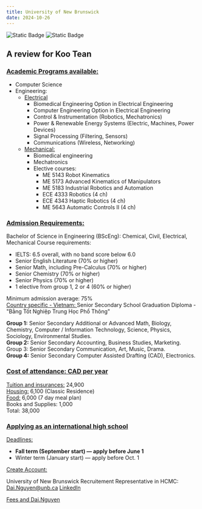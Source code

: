 ```yaml
---
title: University of New Brunswick
date: 2024-10-26
---
```

![Static Badge](https://img.shields.io/badge/0ld-Camel-blue?link=https%3A%2F%2F0ldcamel.github.io%2Fblog) ![Static Badge](https://img.shields.io/badge/Camel-brightgreen?style=flat&logo=ocaml&logoColor=black&logoSize=auto&label=0ld&labelColor=abcdef&color=fedcba&cacheSeconds=3600&link=https%3A%2F%2F0ldcamel.github.io)  

## A review for Koo Tean  

### [Academic Programs available:](https://www.unb.ca/academics/programs/index.html)
- Computer Science
- Engineering:
  - [Electrical](https://www.unb.ca/fredericton/engineering/depts/ece/undergrad.html)
    - Biomedical Engineering Option in Electrical Engineering
    - Computer Engineering Option in Electrical Engineering
    - Control & Instrumentation (Robotics, Mechatronics)
    - Power & Renewable Energy Systems (Electric, Machines, Power Devices)
    - Signal Processing (Filtering, Sensors)
    - Communications (Wireless, Networking)
  - [Mechanical:](https://www.unb.ca/fredericton/engineering/depts/mechanical/undergrad.html)
    - Biomedical engineering
    - Mechatronics
    - Elective courses:
      - ME 5143 Robot Kinematics
      - ME 5173 Advanced Kinematics of Manipulators
      - ME 5183 Industrial Robotics and Automation
      - ECE 4333 Robotics (4 ch)
      - ECE 4343 Haptic Robotics (4 ch)
      - ME 5643 Automatic Controls II (4 ch)

### [Admission Requirements:](https://www.unb.ca/international/admission/program.html)
Bachelor of Science in Engineering (BScEng): Chemical, Civil, Electrical, Mechanical Course requirements:
 - IELTS: 6.5 overall, with no band score below 6.0
 - Senior English Literature (70% or higher)
 - Senior Math, including Pre-Calculus (70% or higher)
 - Senior Chemistry (70% or higher)
 - Senior Physics (70% or higher)
 - 1 elective from group 1, 2 or 4 (60% or higher)  

Minimum admission average: 75%  
[Country specific - Vietnam: ](https://www.unb.ca//international/admission/countries.html) Senior Secondary School Graduation Diploma -"Bằng Tốt Nghiệp Trung Học Phổ Thông"

**Group 1:** Senior Secondary Additional or Advanced Math, Biology, Chemistry, Computer / Information Technology,  Science, Physics, Sociology, Environmental Studies.  
**Group 2:** Senior Secondary Accounting, Business Studies, Marketing.  
Group 3: Senior Secondary Communication, Art, Music, Drama.  
**Group 4:** Senior Secondary Computer Assisted Drafting (CAD), Electronics.

### [Cost of attendance: CAD per year](https://www.unb.ca/moneymatters/)  
[Tuition and insurances:](https://shorturl.at/nHRIU)  24,900   
[Housing:](https://www.unb.ca/fredericton/residence/fees/) 6,100 (Classic Residence)  
[Food:](https://www.unb.ca/fredericton/residence/fees/) 6,000 (7 day meal plan)   
Books and Supplies: 1,000  
Total: 38,000

### [Applying as an international high school](https://www.unb.ca//international/apply/index.html)
[Deadlines:](https://www.unb.ca/international/apply/deadlines.html)  
- **Fall term (September start) — apply before June 1** 
- Winter term (January start) — apply before Oct. 1  

[Create Account:](https://unbca.elluciancrmrecruit.com/Apply/Account/Create)

University of New Brunswick Recruitement Representative in HCMC: Dai.Nguyen@unb.ca [LinkedIn](https://www.linkedin.com/in/dai-nguyen-627a09b0)

[Fees and Dai.Nguyen](https://0ldcamel.github.io/2024-10-26-University-of-New-Brunswick.html)

